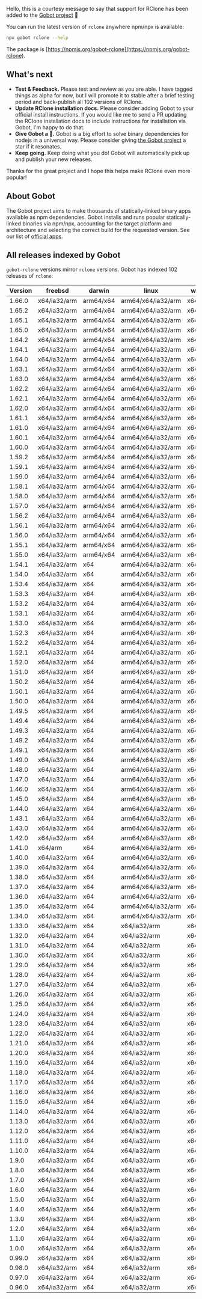 Hello, this is a courtesy message to say that support for RClone has been added to the [Gobot project](https://www.npmjs.com/package/gobot) 🎸

You can run the latest version of `rclone` anywhere npm/npx is available:

```bash
npx gobot rclone --help
```

The package is [https://npmjs.org/gobot-rclone](https://npmjs.org/gobot-rclone).

## What's next

- **Test & Feedback.** Please test and review as you are able. I have tagged things as alpha for now, but I will promote it to stable after a brief testing period and back-publish all 102 versions of RClone.
- **Update RClone installation docs.** Please consider adding Gobot to your official install instructions. If you would like me to send a PR updating the RClone installation docs to include instructions for installation via Gobot, I'm happy to do that.
- **Give Gobot a 💫.** Gobot is a big effort to solve binary dependencies for nodejs in a universal way. Please consider giving [the Gobot project](https://github.com/benallfree/gobot) a star if it resonates.
- **Keep going.** Keep doing what you do! Gobot will automatically pick up and publish your new releases.

Thanks for the great project and I hope this helps make RClone even more popular!

## About Gobot

The Gobot project aims to make thousands of statically-linked binary apps available as npm dependencies. Gobot installs and runs popular statically-linked binaries via npm/npx, accounting for the target platform and architecture and selecting the correct build for the requested version. See our list of [official apps](https://www.npmjs.com/package/gobot#official-gobot-apps).

## All releases indexed by Gobot

`gobot-rclone` versions mirror `rclone` versions. Gobot has indexed 102 releases of `rclone`:

| Version | freebsd      | darwin    | linux              | win32    |
| ------- | ------------ | --------- | ------------------ | -------- |
| 1.66.0  | x64/ia32/arm | arm64/x64 | arm64/x64/ia32/arm | x64/ia32 |
| 1.65.2  | x64/ia32/arm | arm64/x64 | arm64/x64/ia32/arm | x64/ia32 |
| 1.65.1  | x64/ia32/arm | arm64/x64 | arm64/x64/ia32/arm | x64/ia32 |
| 1.65.0  | x64/ia32/arm | arm64/x64 | arm64/x64/ia32/arm | x64/ia32 |
| 1.64.2  | x64/ia32/arm | arm64/x64 | arm64/x64/ia32/arm | x64/ia32 |
| 1.64.1  | x64/ia32/arm | arm64/x64 | arm64/x64/ia32/arm | x64/ia32 |
| 1.64.0  | x64/ia32/arm | arm64/x64 | arm64/x64/ia32/arm | x64/ia32 |
| 1.63.1  | x64/ia32/arm | arm64/x64 | arm64/x64/ia32/arm | x64/ia32 |
| 1.63.0  | x64/ia32/arm | arm64/x64 | arm64/x64/ia32/arm | x64/ia32 |
| 1.62.2  | x64/ia32/arm | arm64/x64 | arm64/x64/ia32/arm | x64/ia32 |
| 1.62.1  | x64/ia32/arm | arm64/x64 | arm64/x64/ia32/arm | x64/ia32 |
| 1.62.0  | x64/ia32/arm | arm64/x64 | arm64/x64/ia32/arm | x64/ia32 |
| 1.61.1  | x64/ia32/arm | arm64/x64 | arm64/x64/ia32/arm | x64/ia32 |
| 1.61.0  | x64/ia32/arm | arm64/x64 | arm64/x64/ia32/arm | x64/ia32 |
| 1.60.1  | x64/ia32/arm | arm64/x64 | arm64/x64/ia32/arm | x64/ia32 |
| 1.60.0  | x64/ia32/arm | arm64/x64 | arm64/x64/ia32/arm | x64/ia32 |
| 1.59.2  | x64/ia32/arm | arm64/x64 | arm64/x64/ia32/arm | x64/ia32 |
| 1.59.1  | x64/ia32/arm | arm64/x64 | arm64/x64/ia32/arm | x64/ia32 |
| 1.59.0  | x64/ia32/arm | arm64/x64 | arm64/x64/ia32/arm | x64/ia32 |
| 1.58.1  | x64/ia32/arm | arm64/x64 | arm64/x64/ia32/arm | x64/ia32 |
| 1.58.0  | x64/ia32/arm | arm64/x64 | arm64/x64/ia32/arm | x64/ia32 |
| 1.57.0  | x64/ia32/arm | arm64/x64 | arm64/x64/ia32/arm | x64/ia32 |
| 1.56.2  | x64/ia32/arm | arm64/x64 | arm64/x64/ia32/arm | x64/ia32 |
| 1.56.1  | x64/ia32/arm | arm64/x64 | arm64/x64/ia32/arm | x64/ia32 |
| 1.56.0  | x64/ia32/arm | arm64/x64 | arm64/x64/ia32/arm | x64/ia32 |
| 1.55.1  | x64/ia32/arm | arm64/x64 | arm64/x64/ia32/arm | x64/ia32 |
| 1.55.0  | x64/ia32/arm | arm64/x64 | arm64/x64/ia32/arm | x64/ia32 |
| 1.54.1  | x64/ia32/arm | x64       | arm64/x64/ia32/arm | x64/ia32 |
| 1.54.0  | x64/ia32/arm | x64       | arm64/x64/ia32/arm | x64/ia32 |
| 1.53.4  | x64/ia32/arm | x64       | arm64/x64/ia32/arm | x64/ia32 |
| 1.53.3  | x64/ia32/arm | x64       | arm64/x64/ia32/arm | x64/ia32 |
| 1.53.2  | x64/ia32/arm | x64       | arm64/x64/ia32/arm | x64/ia32 |
| 1.53.1  | x64/ia32/arm | x64       | arm64/x64/ia32/arm | x64/ia32 |
| 1.53.0  | x64/ia32/arm | x64       | arm64/x64/ia32/arm | x64/ia32 |
| 1.52.3  | x64/ia32/arm | x64       | arm64/x64/ia32/arm | x64/ia32 |
| 1.52.2  | x64/ia32/arm | x64       | arm64/x64/ia32/arm | x64/ia32 |
| 1.52.1  | x64/ia32/arm | x64       | arm64/x64/ia32/arm | x64/ia32 |
| 1.52.0  | x64/ia32/arm | x64       | arm64/x64/ia32/arm | x64/ia32 |
| 1.51.0  | x64/ia32/arm | x64       | arm64/x64/ia32/arm | x64/ia32 |
| 1.50.2  | x64/ia32/arm | x64       | arm64/x64/ia32/arm | x64/ia32 |
| 1.50.1  | x64/ia32/arm | x64       | arm64/x64/ia32/arm | x64/ia32 |
| 1.50.0  | x64/ia32/arm | x64       | arm64/x64/ia32/arm | x64/ia32 |
| 1.49.5  | x64/ia32/arm | x64       | arm64/x64/ia32/arm | x64/ia32 |
| 1.49.4  | x64/ia32/arm | x64       | arm64/x64/ia32/arm | x64/ia32 |
| 1.49.3  | x64/ia32/arm | x64       | arm64/x64/ia32/arm | x64/ia32 |
| 1.49.2  | x64/ia32/arm | x64       | arm64/x64/ia32/arm | x64/ia32 |
| 1.49.1  | x64/ia32/arm | x64       | arm64/x64/ia32/arm | x64/ia32 |
| 1.49.0  | x64/ia32/arm | x64       | arm64/x64/ia32/arm | x64/ia32 |
| 1.48.0  | x64/ia32/arm | x64       | arm64/x64/ia32/arm | x64/ia32 |
| 1.47.0  | x64/ia32/arm | x64       | arm64/x64/ia32/arm | x64/ia32 |
| 1.46.0  | x64/ia32/arm | x64       | arm64/x64/ia32/arm | x64/ia32 |
| 1.45.0  | x64/ia32/arm | x64       | arm64/x64/ia32/arm | x64/ia32 |
| 1.44.0  | x64/ia32/arm | x64       | arm64/x64/ia32/arm | x64/ia32 |
| 1.43.1  | x64/ia32/arm | x64       | arm64/x64/ia32/arm | x64/ia32 |
| 1.43.0  | x64/ia32/arm | x64       | arm64/x64/ia32/arm | x64/ia32 |
| 1.42.0  | x64/ia32/arm | x64       | arm64/x64/ia32/arm | x64/ia32 |
| 1.41.0  | x64/arm      | x64       | arm64/x64/ia32/arm | x64/ia32 |
| 1.40.0  | x64/ia32/arm | x64       | arm64/x64/ia32/arm | x64/ia32 |
| 1.39.0  | x64/ia32/arm | x64       | arm64/x64/ia32/arm | x64/ia32 |
| 1.38.0  | x64/ia32/arm | x64       | arm64/x64/ia32/arm | x64/ia32 |
| 1.37.0  | x64/ia32/arm | x64       | arm64/x64/ia32/arm | x64/ia32 |
| 1.36.0  | x64/ia32/arm | x64       | arm64/x64/ia32/arm | x64/ia32 |
| 1.35.0  | x64/ia32/arm | x64       | arm64/x64/ia32/arm | x64/ia32 |
| 1.34.0  | x64/ia32/arm | x64       | arm64/x64/ia32/arm | x64/ia32 |
| 1.33.0  | x64/ia32/arm | x64       | x64/ia32/arm       | x64/ia32 |
| 1.32.0  | x64/ia32/arm | x64       | x64/ia32/arm       | x64/ia32 |
| 1.31.0  | x64/ia32/arm | x64       | x64/ia32/arm       | x64/ia32 |
| 1.30.0  | x64/ia32/arm | x64       | x64/ia32/arm       | x64/ia32 |
| 1.29.0  | x64/ia32/arm | x64       | x64/ia32/arm       | x64/ia32 |
| 1.28.0  | x64/ia32/arm | x64       | x64/ia32/arm       | x64/ia32 |
| 1.27.0  | x64/ia32/arm | x64       | x64/ia32/arm       | x64/ia32 |
| 1.26.0  | x64/ia32/arm | x64       | x64/ia32/arm       | x64/ia32 |
| 1.25.0  | x64/ia32/arm | x64       | x64/ia32/arm       | x64/ia32 |
| 1.24.0  | x64/ia32/arm | x64       | x64/ia32/arm       | x64/ia32 |
| 1.23.0  | x64/ia32/arm | x64       | x64/ia32/arm       | x64/ia32 |
| 1.22.0  | x64/ia32/arm | x64       | x64/ia32/arm       | x64/ia32 |
| 1.21.0  | x64/ia32/arm | x64       | x64/ia32/arm       | x64/ia32 |
| 1.20.0  | x64/ia32/arm | x64       | x64/ia32/arm       | x64/ia32 |
| 1.19.0  | x64/ia32/arm | x64       | x64/ia32/arm       | x64/ia32 |
| 1.18.0  | x64/ia32/arm | x64       | x64/ia32/arm       | x64/ia32 |
| 1.17.0  | x64/ia32/arm | x64       | x64/ia32/arm       | x64/ia32 |
| 1.16.0  | x64/ia32/arm | x64       | x64/ia32/arm       | x64/ia32 |
| 1.15.0  | x64/ia32/arm | x64       | x64/ia32/arm       | x64/ia32 |
| 1.14.0  | x64/ia32/arm | x64       | x64/ia32/arm       | x64/ia32 |
| 1.13.0  | x64/ia32/arm | x64       | x64/ia32/arm       | x64/ia32 |
| 1.12.0  | x64/ia32/arm | x64       | x64/ia32/arm       | x64/ia32 |
| 1.11.0  | x64/ia32/arm | x64       | x64/ia32/arm       | x64/ia32 |
| 1.10.0  | x64/ia32/arm | x64       | x64/ia32/arm       | x64/ia32 |
| 1.9.0   | x64/ia32/arm | x64       | x64/ia32/arm       | x64/ia32 |
| 1.8.0   | x64/ia32/arm | x64       | x64/ia32/arm       | x64/ia32 |
| 1.7.0   | x64/ia32/arm | x64       | x64/ia32/arm       | x64/ia32 |
| 1.6.0   | x64/ia32/arm | x64       | x64/ia32/arm       | x64/ia32 |
| 1.5.0   | x64/ia32/arm | x64       | x64/ia32/arm       | x64/ia32 |
| 1.4.0   | x64/ia32/arm | x64       | x64/ia32/arm       | x64/ia32 |
| 1.3.0   | x64/ia32/arm | x64       | x64/ia32/arm       | x64/ia32 |
| 1.2.0   | x64/ia32/arm | x64       | x64/ia32/arm       | x64/ia32 |
| 1.1.0   | x64/ia32/arm | x64       | x64/ia32/arm       | x64/ia32 |
| 1.0.0   | x64/ia32/arm | x64       | x64/ia32/arm       | x64/ia32 |
| 0.99.0  | x64/ia32/arm | x64       | x64/ia32/arm       | x64/ia32 |
| 0.98.0  | x64/ia32/arm | x64       | x64/ia32/arm       | x64/ia32 |
| 0.97.0  | x64/ia32/arm | x64       | x64/ia32/arm       | x64/ia32 |
| 0.96.0  | x64/ia32/arm | x64       | x64/ia32/arm       | x64/ia32 |
